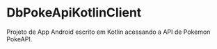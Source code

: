 # DbPokeApiKotlinClient
Projeto de App Android escrito em Kotlin acessando a API de Pokemon PokeAPI.
